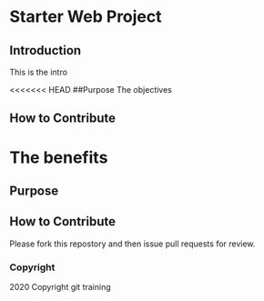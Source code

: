 # Starter Web Project

## Introduction
 This is the intro

<<<<<<< HEAD
##Purpose
 The objectives
## How to Contribute
  The benefits 
=======
## Purpose

## How to Contribute
Please fork this repostory and then issue pull requests for review.
### Copyright

2020 Copyright git training

